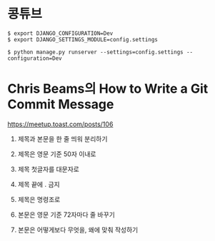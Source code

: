 # 콩튜브


```
$ export DJANGO_CONFIGURATION=Dev
$ export DJANGO_SETTINGS_MODULE=config.settings

$ python manage.py runserver --settings=config.settings --configuration=Dev
```

# Chris Beams의 How to Write a Git Commit Message
https://meetup.toast.com/posts/106

1. 제목과 본문을 한 줄 띄워 분리하기

2. 제목은 영문 기준 50자 이내로

3. 제목 첫글자를 대문자로

4. 제목 끝에 . 금지

5. 제목은 명령조로

6. 본문은 영문 기준 72자마다 줄 바꾸기

7. 본문은 어떻게보다 무엇을, 왜에 맞춰 작성하기
